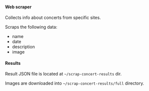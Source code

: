 #### Web scraper

Collects info about concerts from specific sites.

Scraps the following data:

- name
- date
- description
- image

#### Results
Result JSON file is located at ```~/scrap-concert-results``` dir.

Images are downloaded into ```~/scrap-concert-results/full``` directory.
